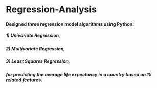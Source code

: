 # Regression-Analysis
#### Designed three regression model algorithms using Python: 
##### 1) Univariate Regression, 
##### 2) Multivariate Regression, 
##### 3) Least Squares Regression, 
##### for predicting the average life expectancy in a country based on 15 related features.
